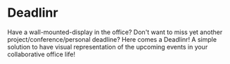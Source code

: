 Deadlinr
========

Have a wall-mounted-display in the office? Don't want to miss yet another project/conference/personal deadline? Here comes a Deadlinr! A simple solution to have visual representation of the upcoming events in your collaborative office life!
